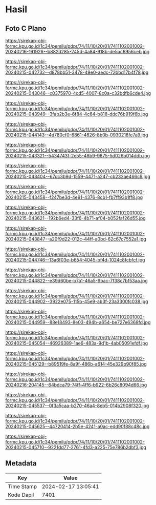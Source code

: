 # Hasil

## Foto C Plano

https://sirekap-obj-formc.kpu.go.id/1c34/pemilu/pdpr/74/11/10/20/01/7411102001002-20240216-191926--b882d285-245d-4a84-918b-de5ac6956ceb.jpg

https://sirekap-obj-formc.kpu.go.id/1c34/pemilu/pdpr/74/11/10/20/01/7411102001002-20240215-042732--d878bb51-3478-49e0-aedc-72bbd17b4f78.jpg

https://sirekap-obj-formc.kpu.go.id/1c34/pemilu/pdpr/74/11/10/20/01/7411102001002-20240215-043046--c0375970-4cd5-4007-8c0a-c32bdfb6cde4.jpg

https://sirekap-obj-formc.kpu.go.id/1c34/pemilu/pdpr/74/11/10/20/01/7411102001002-20240215-043949--3fab2b3e-6f84-4c64-b818-ddc76b919f6b.jpg

https://sirekap-obj-formc.kpu.go.id/1c34/pemilu/pdpr/74/11/10/20/01/7411102001002-20240215-044143--4d780cf0-6861-4626-8b0b-0930216fe7a9.jpg

https://sirekap-obj-formc.kpu.go.id/1c34/pemilu/pdpr/74/11/10/20/01/7411102001002-20240215-043321--5434743f-2e55-48b9-9875-5d026b014ddb.jpg

https://sirekap-obj-formc.kpu.go.id/1c34/pemilu/pdpr/74/11/10/20/01/7411102001002-20240215-043404--67dc3b9d-1559-4471-a247-cb232ae466c9.jpg

https://sirekap-obj-formc.kpu.go.id/1c34/pemilu/pdpr/74/11/10/20/01/7411102001002-20240215-043458--f247be3d-4e91-4376-8cb1-fb7ff93b1ff8.jpg

https://sirekap-obj-formc.kpu.go.id/1c34/pemilu/pdpr/74/11/10/20/01/7411102001002-20240215-043621--192b6ed4-33f6-4b71-af04-b052faf26d55.jpg

https://sirekap-obj-formc.kpu.go.id/1c34/pemilu/pdpr/74/11/10/20/01/7411102001002-20240215-043847--a20f9d22-012c-44ff-a0bd-62c67c7552a1.jpg

https://sirekap-obj-formc.kpu.go.id/1c34/pemilu/pdpr/74/11/10/20/01/7411102001002-20240215-044746--13a6f03e-b654-4045-bf4d-1024c8fcbfcf.jpg

https://sirekap-obj-formc.kpu.go.id/1c34/pemilu/pdpr/74/11/10/20/01/7411102001002-20240215-044822--e39d60be-b7a1-46a5-9bac-7f38c7bf53aa.jpg

https://sirekap-obj-formc.kpu.go.id/1c34/pemilu/pdpr/74/11/10/20/01/7411102001002-20240215-044902--3922e075-115b-45e9-ab3f-23a3300fc038.jpg

https://sirekap-obj-formc.kpu.go.id/1c34/pemilu/pdpr/74/11/10/20/01/7411102001002-20240215-044959--88e18493-8e03-494b-a654-be727e6368fd.jpg

https://sirekap-obj-formc.kpu.go.id/1c34/pemilu/pdpr/74/11/10/20/01/7411102001002-20240215-045054--46926389-1ae6-483a-9d1b-4ab05091efdf.jpg

https://sirekap-obj-formc.kpu.go.id/1c34/pemilu/pdpr/74/11/10/20/01/7411102001002-20240215-045129--b89519fe-8a9f-486b-a614-45e329b90f85.jpg

https://sirekap-obj-formc.kpu.go.id/1c34/pemilu/pdpr/74/11/10/20/01/7411102001002-20240216-204145--64bdca79-74ff-4ff6-b922-6b26c8094d66.jpg

https://sirekap-obj-formc.kpu.go.id/1c34/pemilu/pdpr/74/11/10/20/01/7411102001002-20240215-045537--0f3a5caa-b270-46a4-8eb5-014b2908f320.jpg

https://sirekap-obj-formc.kpu.go.id/1c34/pemilu/pdpr/74/11/10/20/01/7411102001002-20240215-045625--44720414-2b5e-4241-a0ac-edd90f88c48c.jpg

https://sirekap-obj-formc.kpu.go.id/1c34/pemilu/pdpr/74/11/10/20/01/7411102001002-20240215-045710--9221dd77-2761-4fd3-a225-75e786b2dbf3.jpg


## Metadata

| Key        | Value               |
| ---------- | ------------------- |
| Time Stamp | 2024-02-17 13:05:41 |
| Kode Dapil | 7401                |



